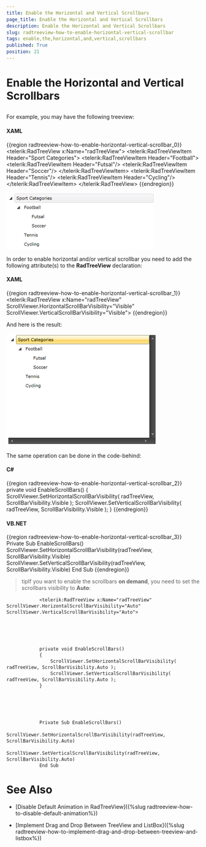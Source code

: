 ```yaml
---
title: Enable the Horizontal and Vertical Scrollbars
page_title: Enable the Horizontal and Vertical Scrollbars
description: Enable the Horizontal and Vertical Scrollbars
slug: radtreeview-how-to-enable-horizontal-vertical-scrollbar
tags: enable,the,horizontal,and,vertical,scrollbars
published: True
position: 21
---
```


# Enable the Horizontal and Vertical Scrollbars



## 

For example, you may have the following treeview: 

#### __XAML__

{{region radtreeview-how-to-enable-horizontal-vertical-scrollbar_0}}
	<telerik:RadTreeView x:Name="radTreeView">
	    <telerik:RadTreeViewItem Header="Sport Categories">
	        <telerik:RadTreeViewItem Header="Football">
	            <telerik:RadTreeViewItem Header="Futsal"/>
	            <telerik:RadTreeViewItem Header="Soccer"/>
	        </telerik:RadTreeViewItem>
	        <telerik:RadTreeViewItem Header="Tennis"/>
	        <telerik:RadTreeViewItem Header="Cycling"/>
	    </telerik:RadTreeViewItem>
	</telerik:RadTreeView>
	{{endregion}}



![](images/RadTreeView_HowToEnableHorizontalAndVerticalScrollbar_001.png)

In order to enable horizontal and/or vertical scrollbar you need to add the following attribute(s) to the __RadTreeView__ declaration: 

#### __XAML__

{{region radtreeview-how-to-enable-horizontal-vertical-scrollbar_1}}
	<telerik:RadTreeView x:Name="radTreeView" ScrollViewer.HorizontalScrollBarVisibility="Visible" ScrollViewer.VerticalScrollBarVisibility="Visible">
	{{endregion}}



And here is the result: 

![](images/RadTreeView_HowToEnableHorizontalAndVerticalScrollbar_010.png)

The same operation can be done in the code-behind: 

#### __C#__

{{region radtreeview-how-to-enable-horizontal-vertical-scrollbar_2}}
	private void EnableScrollBars()
	{
	    ScrollViewer.SetHorizontalScrollBarVisibility( radTreeView, ScrollBarVisibility.Visible );
	    ScrollViewer.SetVerticalScrollBarVisibility( radTreeView, ScrollBarVisibility.Visible );
	}
	{{endregion}}



#### __VB.NET__

{{region radtreeview-how-to-enable-horizontal-vertical-scrollbar_3}}
	Private Sub EnableScrollBars()
	    ScrollViewer.SetHorizontalScrollBarVisibility(radTreeView, ScrollBarVisibility.Visible)
	    ScrollViewer.SetVerticalScrollBarVisibility(radTreeView, ScrollBarVisibility.Visible)
	End Sub
	{{endregion}}



>tipIf you want to enable the scrollbars __on demand__, you need to set the scrollbars visibility to __Auto__:

	
              	<telerik:RadTreeView x:Name="radTreeView" ScrollViewer.HorizontalScrollBarVisibility="Auto" ScrollViewer.VerticalScrollBarVisibility="Auto">
              



	
                private void EnableScrollBars()
				{
				    ScrollViewer.SetHorizontalScrollBarVisibility( radTreeView, ScrollBarVisibility.Auto );
				    ScrollViewer.SetVerticalScrollBarVisibility( radTreeView, ScrollBarVisibility.Auto );
				}
              



	
              	Private Sub EnableScrollBars()
    				ScrollViewer.SetHorizontalScrollBarVisibility(radTreeView, ScrollBarVisibility.Auto)
    				ScrollViewer.SetVerticalScrollBarVisibility(radTreeView, ScrollBarVisibility.Auto)
				End Sub
              



# See Also

 * [Disable Default Animation in RadTreeView]({%slug radtreeview-how-to-disable-default-animation%})

 * [Implement Drag and Drop Between TreeView and ListBox]({%slug radtreeview-how-to-implement-drag-and-drop-between-treeview-and-listbox%})
